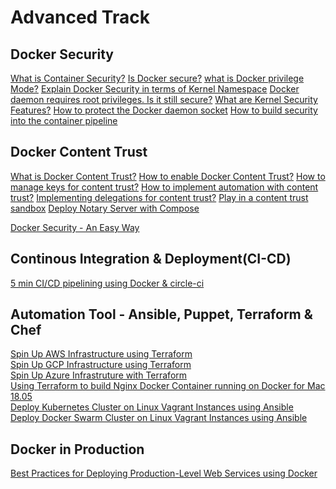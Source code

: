 # Advanced Track

## Docker Security

[What is Container Security?]()
[Is Docker secure?]()
[what is Docker privilege Mode?]()
[Explain Docker Security in terms of Kernel Namespace]()
[Docker daemon requires root privileges. Is it still secure?]()
[What are Kernel Security Features?]()
[How to protect the Docker daemon socket]()
[How to build security into the container pipeline]()

## Docker Content Trust

[ What is Docker Content Trust?]()
[How to enable Docker Content Trust?]()
[How to manage keys for content trust?]()
[ How to implement automation with content trust?]()
[ Implementing delegations for content trust?]()
[Play in a content trust sandbox]()
[Deploy Notary Server with Compose]()



[Docker Security - An Easy Way](https://github.com/collabnix/dockerlabs/blob/master/advanced/security/README.md)

## Continous Integration & Deployment(CI-CD)

[5 min CI/CD pipelining using Docker & circle-ci](https://github.com/collabnix/dockerlabs/blob/master/advanced/ci-cd/cicd-circleci.md)

## Automation Tool - Ansible, Puppet, Terraform & Chef

[Spin Up AWS Infrastructure using Terraform](https://github.com/collabnix/dockerlabs/blob/master/automation/terraform/aws/README.md)<br>
[Spin Up GCP Infrastructure using Terraform](https://github.com/collabnix/dockerlabs/blob/master/automation/terraform/googlecloud/building-first-instance/first-docker-container/README.md)<br>
[Spin Up Azure Infrastruture with Terraform](https://github.com/collabnix/dockerlabs/tree/master/automation/terraform/azure/README.md)<br>
[Using Terraform to build Nginx Docker Container running on Docker for Mac 18.05](https://github.com/collabnix/dockerlabs/blob/master/advanced/automation/terraform/terraform-mac-nginx.md)<br>
[Deploy Kubernetes Cluster on Linux Vagrant Instances using Ansible](https://github.com/collabnix/dockerlabs/blob/master/automation/vagrant/kubernetes/README.md)<br>
[Deploy Docker Swarm Cluster on Linux Vagrant Instances using Ansible](https://github.com/collabnix/dockerlabs/blob/master/automation/vagrant/swarm/README.md)

## Docker in Production

[Best Practices for Deploying Production-Level Web Services using Docker](https://github.com/collabnix/dockerlabs/blob/master/advanced/bestpractices/docker-in-production-1.md)
